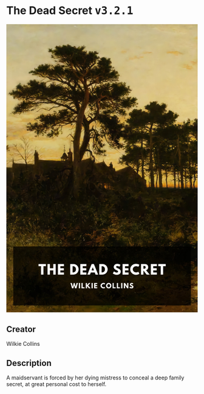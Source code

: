 
# The Dead Secret <kbd>v3.2.1</kbd>

<center>
  <img src="./cover-1024.jpg"/>
</center>

## Creator
Wilkie Collins

## Description
A maidservant is forced by her dying mistress to conceal a deep family secret, at great personal cost to herself.
